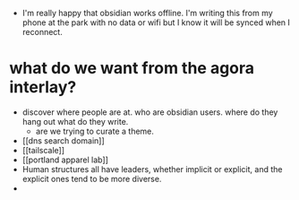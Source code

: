 - I'm really happy that obsidian works offline. I'm writing this from my phone at the park with no data or wifi but I know it will be synced when I reconnect. 

# what do we want from the agora interlay? 
- discover where people are at. who are obsidian users. where do they hang out what do they write. 
	- are we trying to curate a theme. 
- [[dns search domain]]
- [[tailscale]]
- [[portland apparel lab]]
- Human structures all have leaders, whether implicit or explicit, and the explicit ones tend to be more diverse.
- 